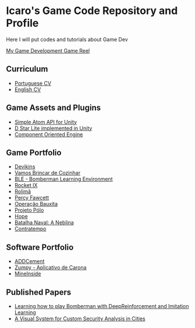 # Icaro's Game Code Repository and Profile
Here I will put codes and tutorials about Game Dev

[My Game Development Game Reel](https://youtu.be/a1I1lLb1fpY)

## Curriculum
* [Portuguese CV](https://github.com/icaro56/icaro56.github.io/blob/main/icaro_CV_portuguese.pdf)
* [English CV](https://github.com/icaro56/icaro56.github.io/blob/main/icaro_CV_english.pdf)


## Game Assets and Plugins
* [Simple Atom API for Unity](https://icaro56.github.io/simple-atoms-so/)
* [D Star Lite implemented in Unity](https://github.com/icaro56/d-star-lite-in-unity)
* [Component Oriented Engine](https://github.com/icaro56/component-oriented-engine)


## Game Portfolio

* [Devikins](https://devikins.com/en-us)
* [Vamos Brincar de Cozinhar](https://turmadamonica.uol.com.br/appsegames/id/vamosbrincardecozinhar)
* [BLE - Bomberman Learning Environment](https://github.com/MeLLL-UFF/pip)
* [Rocket IX](https://www.youtube.com/watch?v=AEKo3V7YciE)
* [Rolimã](https://www.youtube.com/watch?v=mKb96AJ0KXo)
* [Percy Fawcett](https://www.youtube.com/watch?v=e78j7LtIa18)
* [Operação Bauxita](https://www.youtube.com/watch?v=F8GahPWaqIg)
* [Projeto Pólo](https://www.youtube.com/watch?v=wDqDLzj9Q5U)
* [Hope]()
* [Batalha Naval: A Neblina](https://www.youtube.com/watch?v=xBE6_lO8lmw)
* [Contratempo]()


## Software Portfolio
* [ADDCement](https://www.linkedin.com/company/addlabs/?originalSubdomain=br)
* [Zumpy - Aplicativo de Carona](https://www.zumpy.com.br/)
* [MineInside](https://www.youtube.com/watch?app=desktop&v=4-YvL_-mPqg)

## Published Papers
* [Learning how to play Bomberman with DeepReinforcement and Imitation Learning](https://link.springer.com/chapter/10.1007/978-3-030-34644-7_10)
* [A Visual System for Custom Security Analysis in Cities](http://sibgrapi2017.ic.uff.br/e-proceedings/assets/papers/WVIS/WVIS5.pdf)


